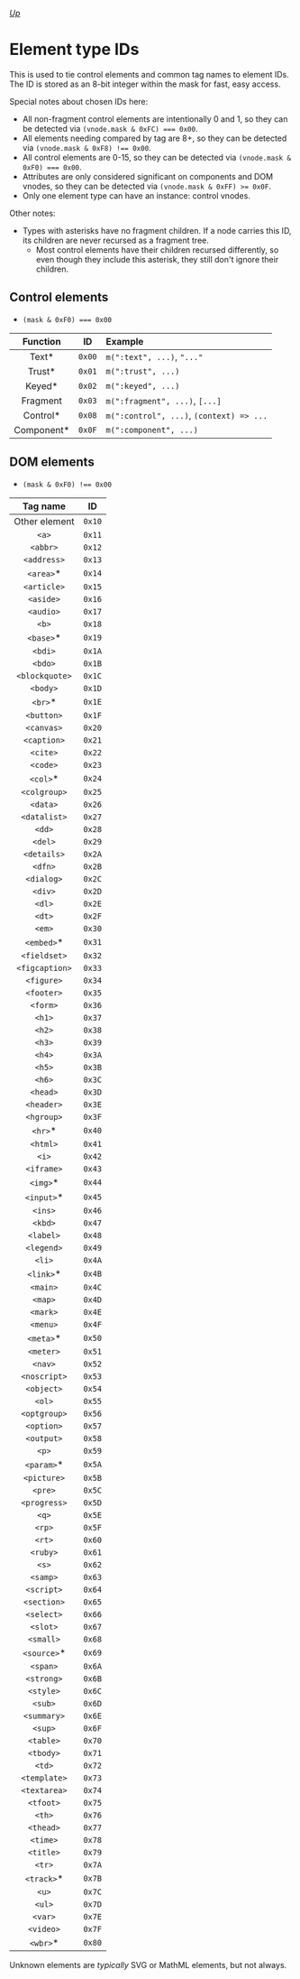 [*Up*](./README.md)

# Element type IDs

This is used to tie control elements and common tag names to element IDs. The ID is stored as an 8-bit integer within the mask for fast, easy access.

Special notes about chosen IDs here:

- All non-fragment control elements are intentionally 0 and 1, so they can be detected via `(vnode.mask & 0xFC) === 0x00`.
- All elements needing compared by tag are 8+, so they can be detected via `(vnode.mask & 0xF8) !== 0x00`.
- All control elements are 0-15, so they can be detected via `(vnode.mask & 0xF0) === 0x00`.
- Attributes are only considered significant on components and DOM vnodes, so they can be detected via `(vnode.mask & 0xFF) >= 0x0F`.
- Only one element type can have an instance: control vnodes.

Other notes:

- Types with asterisks have no fragment children. If a node carries this ID, its children are never recursed as a fragment tree.
	- Most control elements have their children recursed differently, so even though they include this asterisk, they still don't ignore their children.

## Control elements

- `(mask & 0xF0) === 0x00`

| Function      |   ID   | Example                                  |
|:-------------:|:------:|:---------------------------------------- |
| Text*         | `0x00` | `m(":text", ...)`, `"..."`               |
| Trust*        | `0x01` | `m(":trust", ...)`                       |
| Keyed*        | `0x02` | `m(":keyed", ...)`                       |
| Fragment      | `0x03` | `m(":fragment", ...)`, `[...]`           |
| Control*      | `0x08` | `m(":control", ...)`, `(context) => ...` |
| Component*    | `0x0F` | `m(":component", ...)`                   |

## DOM elements

- `(mask & 0xF0) !== 0x00`

| Tag name       |   ID   |
|:--------------:|:------:|
| Other element  | `0x10` |
| `<a>`          | `0x11` |
| `<abbr>`       | `0x12` |
| `<address>`    | `0x13` |
| `<area>`*      | `0x14` |
| `<article>`    | `0x15` |
| `<aside>`      | `0x16` |
| `<audio>`      | `0x17` |
| `<b>`          | `0x18` |
| `<base>`*      | `0x19` |
| `<bdi>`        | `0x1A` |
| `<bdo>`        | `0x1B` |
| `<blockquote>` | `0x1C` |
| `<body>`       | `0x1D` |
| `<br>`*        | `0x1E` |
| `<button>`     | `0x1F` |
| `<canvas>`     | `0x20` |
| `<caption>`    | `0x21` |
| `<cite>`       | `0x22` |
| `<code>`       | `0x23` |
| `<col>`*       | `0x24` |
| `<colgroup>`   | `0x25` |
| `<data>`       | `0x26` |
| `<datalist>`   | `0x27` |
| `<dd>`         | `0x28` |
| `<del>`        | `0x29` |
| `<details>`    | `0x2A` |
| `<dfn>`        | `0x2B` |
| `<dialog>`     | `0x2C` |
| `<div>`        | `0x2D` |
| `<dl>`         | `0x2E` |
| `<dt>`         | `0x2F` |
| `<em>`         | `0x30` |
| `<embed>`*     | `0x31` |
| `<fieldset>`   | `0x32` |
| `<figcaption>` | `0x33` |
| `<figure>`     | `0x34` |
| `<footer>`     | `0x35` |
| `<form>`       | `0x36` |
| `<h1>`         | `0x37` |
| `<h2>`         | `0x38` |
| `<h3>`         | `0x39` |
| `<h4>`         | `0x3A` |
| `<h5>`         | `0x3B` |
| `<h6>`         | `0x3C` |
| `<head>`       | `0x3D` |
| `<header>`     | `0x3E` |
| `<hgroup>`     | `0x3F` |
| `<hr>`*        | `0x40` |
| `<html>`       | `0x41` |
| `<i>`          | `0x42` |
| `<iframe>`     | `0x43` |
| `<img>`*       | `0x44` |
| `<input>`*     | `0x45` |
| `<ins>`        | `0x46` |
| `<kbd>`        | `0x47` |
| `<label>`      | `0x48` |
| `<legend>`     | `0x49` |
| `<li>`         | `0x4A` |
| `<link>`*      | `0x4B` |
| `<main>`       | `0x4C` |
| `<map>`        | `0x4D` |
| `<mark>`       | `0x4E` |
| `<menu>`       | `0x4F` |
| `<meta>`*      | `0x50` |
| `<meter>`      | `0x51` |
| `<nav>`        | `0x52` |
| `<noscript>`   | `0x53` |
| `<object>`     | `0x54` |
| `<ol>`         | `0x55` |
| `<optgroup>`   | `0x56` |
| `<option>`     | `0x57` |
| `<output>`     | `0x58` |
| `<p>`          | `0x59` |
| `<param>`*     | `0x5A` |
| `<picture>`    | `0x5B` |
| `<pre>`        | `0x5C` |
| `<progress>`   | `0x5D` |
| `<q>`          | `0x5E` |
| `<rp>`         | `0x5F` |
| `<rt>`         | `0x60` |
| `<ruby>`       | `0x61` |
| `<s>`          | `0x62` |
| `<samp>`       | `0x63` |
| `<script>`     | `0x64` |
| `<section>`    | `0x65` |
| `<select>`     | `0x66` |
| `<slot>`       | `0x67` |
| `<small>`      | `0x68` |
| `<source>`*    | `0x69` |
| `<span>`       | `0x6A` |
| `<strong>`     | `0x6B` |
| `<style>`      | `0x6C` |
| `<sub>`        | `0x6D` |
| `<summary>`    | `0x6E` |
| `<sup>`        | `0x6F` |
| `<table>`      | `0x70` |
| `<tbody>`      | `0x71` |
| `<td>`         | `0x72` |
| `<template>`   | `0x73` |
| `<textarea>`   | `0x74` |
| `<tfoot>`      | `0x75` |
| `<th>`         | `0x76` |
| `<thead>`      | `0x77` |
| `<time>`       | `0x78` |
| `<title>`      | `0x79` |
| `<tr>`         | `0x7A` |
| `<track>`*     | `0x7B` |
| `<u>`          | `0x7C` |
| `<ul>`         | `0x7D` |
| `<var>`        | `0x7E` |
| `<video>`      | `0x7F` |
| `<wbr>`*       | `0x80` |

Unknown elements are *typically* SVG or MathML elements, but not always.
